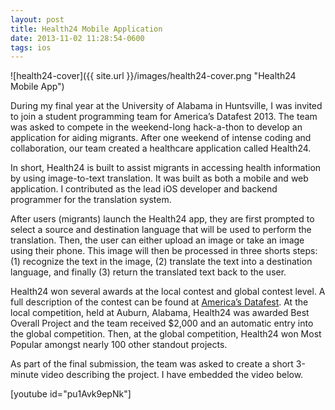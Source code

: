 ```yaml
---
layout: post
title: Health24 Mobile Application
date: 2013-11-02 11:28:54-0600
tags: ios
---
```


![health24-cover]({{ site.url }}/images/health24-cover.png "Health24 Mobile App")

During my final year at the University of Alabama in Huntsville, I was invited to join a student programming team for America’s Datafest 2013. The team was asked to compete in the weekend-long hack-a-thon to develop an application for aiding migrants. After one weekend of intense coding and collaboration, our team created a healthcare application called Health24.

In short, Health24 is built to assist migrants in accessing health information by using image-to-text translation. It was built as both a mobile and web application. I contributed as the lead iOS developer and backend programmer for the translation system.

After users (migrants) launch the Health24 app, they are first prompted to select a source and destination language that will be used to perform the translation. Then, the user can either upload an image or take an image using their phone. This image will then be processed in three shorts steps: (1) recognize the text in the image, (2) translate the text into a destination language, and finally (3) return the translated text back to the user.

Health24 won several awards at the local contest and global contest level. A full description of the contest can be found at <a href="http://www.americas.datafest.net/">America’s Datafest</a>. At the local competition, held at Auburn, Alabama, Health24 was awarded Best Overall Project and the team received $2,000 and an automatic entry into the global competition. Then, at the global competition, Health24 won Most Popular amongst nearly 100 other standout projects.

As part of the final submission, the team was asked to create a short 3-minute video describing the project. I have embedded the video below.

[youtube id="pu1Avk9epNk"]